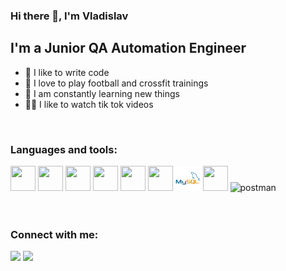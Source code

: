 ### Hi there 👋, I'm Vladislav

## I'm a Junior QA Automation Engineer 
- 💪 I like to write code
- 🎉 I love to play football and crossfit trainings
- 🥅 I am constantly learning new things
- 🤹🏽 I like to watch tik tok videos

<br />

### Languages and tools:
<div>
  <img src="https://cdn.jsdelivr.net/gh/devicons/devicon/icons/html5/html5-original-wordmark.svg" width="40" height="40"/>
  <img src="https://cdn.jsdelivr.net/gh/devicons/devicon/icons/python/python-original.svg" width="40" height="40"/>
  <img src="https://cdn.jsdelivr.net/gh/devicons/devicon/icons/selenium/selenium-original.svg" width="40" height="40"/>
  <img src="https://cdn.jsdelivr.net/gh/devicons/devicon/icons/git/git-original.svg" width="40" height="40"/> 
  <img src="https://cdn.jsdelivr.net/gh/devicons/devicon/icons/linux/linux-original.svg" width="40" height="40"/> 
  <img src="https://cdn.jsdelivr.net/gh/devicons/devicon/icons/jira/jira-original-wordmark.svg" width="40" height="40"/>
  <img src="https://raw.githubusercontent.com/devicons/devicon/master/icons/mysql/mysql-original-wordmark.svg" alt="mysql" width="40" height="40"/>
  <img src="https://img.stackshare.io/service/40202/default_48abe5208fc58ffa608d65592ad0f588ebc04746.png" width="40" height="40"/>
  <img alt="postman" height="40" width="40" src="https://www.svgrepo.com/download/354202/postman-icon.svg">
</div>
<br />
<br />

### Connect with me:
<div>
  <a href = "mailto:vladzevar@gmail.com"><img src="https://img.shields.io/badge/Gmail-D14836?style=for-the-badge&logo=gmail&logoColor=white" target="_blank"></a>
  <a href="https://www.linkedin.com/in/zavistovich-vladislav-071b651b6/" target="_blank">
  <img src="https://img.shields.io/badge/-LinkedIn-%230077B5?style=for-the-badge&logo=linkedin&logoColor=white" target="_blank"></a>   
</div>
